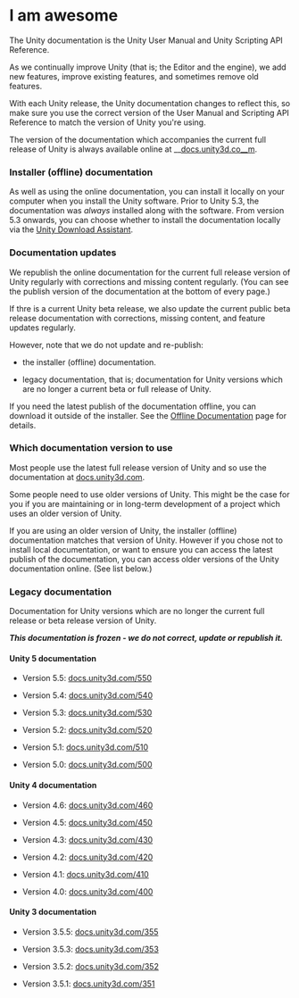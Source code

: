 # I am awesome

The Unity documentation is the Unity User Manual and Unity Scripting API Reference.

As we continually improve Unity (that is; the Editor and the engine), we add new features, improve existing features, and sometimes remove old features.

With each Unity release, the Unity documentation changes to reflect this, so make sure you use the correct version of the User Manual and Scripting API Reference to match the version of Unity you're using.

The version of the documentation which accompanies the current full release of Unity is always available online at __[docs.unity3d.co__m](http://docs.unity3d.com/).

### Installer (offline) documentation

As well as using the online documentation, you can install it locally on your computer when you install the Unity software. Prior to Unity 5.3, the documentation was *always* installed along with the software. From version 5.3 onwards, you can choose whether to install the documentation locally via the [Unity Download Assistant](http://docs.google.com/InstallingUnity).

### Documentation updates

We republish the online documentation for the current full release version of Unity regularly with corrections and missing content regularly. (You can see the publish version of the documentation at the bottom of every page.)

If thre is a current Unity beta release, we also update the current public beta release documentation with corrections, missing content, and feature updates regularly.

However, note that we do not update and re-publish:

* the installer (offline) documentation.

* legacy documentation, that is; documentation for Unity versions which are no longer a current beta or full release of Unity.

If you need the latest publish of the documentation offline, you can download it outside of the installer. See the [Offline Documentation](http://docs.google.com/OfflineDocumentation) page for details.

### Which documentation version to use

Most people use the latest full release version of Unity and so use the documentation at [docs.unity3d.com](http://docs.unity3d.com).

Some people need to use older versions of Unity. This might be the case for you if you are maintaining or in long-term development of a project which uses an older version of Unity.

If you are using an older version of Unity, the installer (offline) documentation matches that version of Unity. However if you chose not to install local documentation, or want to ensure you can access the latest publish of the documentation, you can access older versions of the Unity documentation online. (See list below.)

### Legacy documentation

Documentation for Unity versions which are no longer the current full release or beta release version of Unity.

**_This documentation is frozen - we do not correct, update or republish it._**

#### Unity 5 documentation

* Version 5.5: [docs.unity3d.com/550](http://docs.unity3d.com/550)

* Version 5.4: [docs.unity3d.com/540](http://docs.unity3d.com/540)

* Version 5.3: [docs.unity3d.com/530](http://docs.unity3d.com/530)

* Version 5.2: [docs.unity3d.com/520](http://docs.unity3d.com/520)

* Version 5.1: [docs.unity3d.com/510](http://docs.unity3d.com/510)

* Version 5.0: [docs.unity3d.com/500](http://docs.unity3d.com/500)

#### Unity 4 documentation

* Version 4.6: [docs.unity3d.com/460](http://docs.unity3d.com/460)

* Version 4.5: [docs.unity3d.com/450](http://docs.unity3d.com/450)

* Version 4.3: [docs.unity3d.com/430](http://docs.unity3d.com/430)

* Version 4.2: [docs.unity3d.com/420](http://docs.unity3d.com/420)

* Version 4.1: [docs.unity3d.com/410](http://docs.unity3d.com/410)

* Version 4.0: [docs.unity3d.com/400](http://docs.unity3d.com/400)

#### Unity 3 documentation

* Version 3.5.5: [docs.unity3d.com/355](http://docs.unity3d.com/355)

* Version 3.5.3: [docs.unity3d.com/353](http://docs.unity3d.com/353)

* Version 3.5.2: [docs.unity3d.com/352](http://docs.unity3d.com/352)

* Version 3.5.1: [docs.unity3d.com/351](http://docs.unity3d.com/351)


